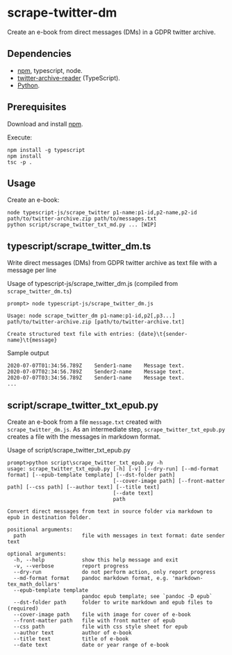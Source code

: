 # scrape-twitter-dm

Create an e-book from direct messages (DMs) in a GDPR twitter archive.

## Dependencies

- [npm](https://www.npmjs.com/), typescript, node.
- [twitter-archive-reader](https://github.com/alkihis/twitter-archive-reader) (TypeScript).
- [Python](https://www.python.org/).

## Prerequisites

Download and install [npm](https://www.npmjs.com/).

Execute:

```Text
npm install -g typescript
npm install
tsc -p .
```

## Usage

Create an e-book:

```Text
node typescript-js/scrape_twitter p1-name:p1-id,p2-name,p2-id path/to/twitter-archive.zip path/to/messages.txt
python script/scrape_twitter_txt_md.py ... [WIP]
```

## typescript/scrape_twitter_dm.ts

Write direct messages (DMs) from GDPR twitter archive as text file with a message per line

Usage of typescript-js/scrape_twitter_dm.js (compiled from `scrape_twitter_dm.ts`)

```Text
prompt> node typescript-js/scrape_twitter_dm.js

Usage: node scrape_twitter_dm p1-name:p1-id,p2[,p3...] path/to/twitter-archive.zip [path/to/twitter-archive.txt]

Create structured text file with entries: {date}\t{sender-name}\t{message}
```

Sample output

```Text
2020-07-07T01:34:56.789Z	Sender1-name	Message text.
2020-07-07T02:34:56.789Z	Sender2-name	Message text.
2020-07-07T03:34:56.789Z	Sender1-name	Message text.
...
```

## script/scrape_twitter_txt_epub.py

Create an e-book from a file `message.txt` created with `scrape_twitter_dm.js`. As an intermediate step, `scrape_twitter_txt_epub.py` creates a file with the messages in markdown format.

Usage of script/scrape_twitter_txt_epub.py

```Text
prompt>python script\scrape_twitter_txt_epub.py -h
usage: scrape_twitter_txt_epub.py [-h] [-v] [--dry-run] [--md-format format] [--epub-template template] [--dst-folder path]
                                  [--cover-image path] [--front-matter path] [--css path] [--author text] [--title text]
                                  [--date text]
                                  path

Convert direct messages from text in source folder via markdown to epub in destination folder.

positional arguments:
  path                  file with messages in text format: date sender text

optional arguments:
  -h, --help            show this help message and exit
  -v, --verbose         report progress
  --dry-run             do not perform action, only report progress
  --md-format format    pandoc markdown format, e.g. 'markdown-tex_math_dollars'
  --epub-template template
                        pandoc epub template; see `pandoc -D epub`
  --dst-folder path     folder to write markdown and epub files to (required)
  --cover-image path    file with image for cover of e-book
  --front-matter path   file with front matter of epub
  --css path            file with css style sheet for epub
  --author text         author of e-book
  --title text          title of e-book
  --date text           date or year range of e-book
```
